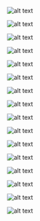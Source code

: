 ![alt text](https://github.com/Invoke-IR/Forensic-Posters/blob/master/Posters/_MBR.png?raw=true "Master Boot Record")

![alt text](https://github.com/Invoke-IR/Forensic-Posters/blob/master/Posters/_GPT.png?raw=true "Guid Partition Table")

![alt text](https://github.com/Invoke-IR/Forensic-Posters/blob/master/Posters/7_$Boot(VBR).png?raw=true "$Boot (Volume Boot Record)")

![alt text](https://github.com/Invoke-IR/Forensic-Posters/blob/master/Posters/0_MFT.png?raw=true "$MFT (Master File Table)")

![alt text](https://github.com/Invoke-IR/Forensic-Posters/blob/master/Posters/0x10_$STANDARD_INFORMATION.png?raw=true "$STANDARD_INFORMATION Attribute")

![alt text](https://github.com/Invoke-IR/Forensic-Posters/blob/master/Posters/0x30_$FILE_NAME.png?raw=true "$FILE_NAME Attribute")

![alt text](https://github.com/Invoke-IR/Forensic-Posters/blob/master/Posters/0x60_$VOLUME_NAME.png?raw=true "$VOLUME_NAME Attribute")

![alt text](https://github.com/Invoke-IR/Forensic-Posters/blob/master/Posters/0x70_$VOLUME_INFORMATION.png?raw=true "$VOLUME_INFORMATION Attribute")

![alt text](https://github.com/Invoke-IR/Forensic-Posters/blob/master/Posters/0x80_$DATA.png?raw=true "$DATA Attribute")

![alt text](https://github.com/Invoke-IR/Forensic-Posters/blob/master/Posters/0x90_$INDEX_ROOT.png?raw=true "$INDEX_ROOT Attribute")

![alt text](https://github.com/Invoke-IR/Forensic-Posters/blob/master/Posters/0xA0_$INDEX_ALLOCATION.png?raw=true "$INDEX_ALLOCATION Attribute")

![alt text](https://github.com/Invoke-IR/Forensic-Posters/blob/master/Posters/0xXX_NonResident.png?raw=true "Non-Resident Attribute")

![alt text](https://github.com/Invoke-IR/Forensic-Posters/blob/master/Posters/4_$AttrDef.png?raw=true "$AttrDef (Attribute Definition File)")

![alt text](https://github.com/Invoke-IR/Forensic-Posters/blob/master/Posters/$UsnJrnl_$Max.png?raw=true "$UsnJrnl $Max Data Stream")

![alt text](https://github.com/Invoke-IR/Forensic-Posters/blob/master/Posters/$UsnJrnl_$J.png?raw=true "UsnJrnl $J Data Stream")

![alt text](https://github.com/Invoke-IR/Forensic-Posters/blob/master/Posters/Prefetch101.png?raw=true "Windows 8 Prefetch")